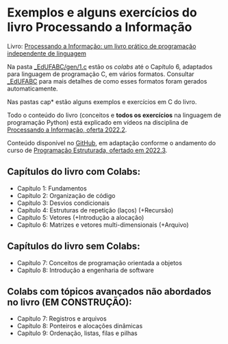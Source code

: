 # Exemplos e alguns exercícios do livro Processando a Informação

Livro: [Processando a Informação: um livro prático de programação independente de linguagem](https://editora.ufabc.edu.br/matematica-e-ciencias-da-computacao/58-processando-a-informacao)

Na pasta [_EdUFABC/gen/1.c](https://github.com/fzampirolli/codigosPE/tree/master/_EdUFABC/gen/1.c) estão os *colabs* até o Capítulo 6, adaptados para linguagem de programação C, em vários formatos. Consultar [_EdUFABC](https://github.com/fzampirolli/codigosPE/tree/master/_EdUFABC) para mais detalhes de como esses formatos foram gerados automaticamente.

Nas pastas cap* estão alguns exemplos e exercícios em C do livro. 

Todo o conteúdo do livro (conceitos e **todos os exercícios** na linguagem de programação Python) está explicado em vídeos na disciplina de [Processando a Informação, oferta 2022.2](https://sites.google.com/site/fzampirolli/pi-2022-2).

Conteúdo disponível no [GitHub](https://github.com/fzampirolli/codigosPE), em adaptação conforme o andamento do curso de [Programação Estruturada, ofertado em 2022.3](https://sites.google.com/site/fzampirolli/pe-2022-3).

## Capítulos do livro com Colabs:

* Capítulo 1: Fundamentos
* Capítulo 2: Organização de código
* Capítulo 3: Desvios condicionais
* Capítulo 4: Estruturas de repetição (laços) (+Recursão)
* Capítulo 5: Vetores (+Introdução a alocação)
* Capítulo 6: Matrizes e vetores multi-dimensionais (+Arquivo)

## Capítulos do livro sem Colabs:

* Capítulo 7: Conceitos de programação orientada a objetos
* Capítulo 8: Introdução a engenharia de software

## Colabs com tópicos avançados não abordados no livro (EM CONSTRUÇÃO):

* Capítulo 7: Registros e arquivos
* Capítulo 8: Ponteiros e alocações dinâmicas
* Capítulo 9: Ordenação, listas, filas e pilhas
